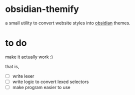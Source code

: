# obsidian-themify
a small utility to convert website styles into [obsidian](https://obsidian.md/) themes. 

# to do 
make it actually work :)

that is, 
- [ ] write lexer
- [ ] write logic to convert lexed selectors
- [ ] make program easier to use

